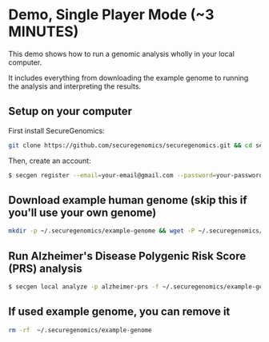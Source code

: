 # Demo, Single Player Mode (~3 MINUTES)

This demo shows how to run a genomic analysis wholly in your local computer.

It includes everything from downloading the example genome to running the analysis and interpreting the results.

## Setup on your computer
First install SecureGenomics:
```bash
git clone https://github.com/securegenomics/securegenomics.git && cd securegenomics && bash setup.sh
```
Then, create an account:
```bash
$ secgen register --email=your-email@gmail.com --password=your-password
```

## Download example human genome (skip this if you'll use your own genome)
```bash
mkdir -p ~/.securegenomics/example-genome && wget -P ~/.securegenomics/example-genome https://storage.googleapis.com/genomics-public-data/simons-genome-diversity-project/vcf/LP6005441-DNA_C05.annotated.nh2.variants.vcf.gz && gunzip ~/.securegenomics/example-genome/LP6005441-DNA_C05.annotated.nh2.variants.vcf.gz
```

## Run Alzheimer's Disease Polygenic Risk Score (PRS) analysis
```bash
$ secgen local analyze -p alzheimer-prs -f ~/.securegenomics/example-genome/LP6005441-DNA_C01.annotated.nh2.variants.vcf
```


## If used example genome, you can remove it
```bash
rm -rf  ~/.securegenomics/example-genome
```